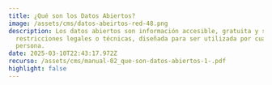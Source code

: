 ```yaml
---
title: ¿Qué son los Datos Abiertos?
image: /assets/cms/datos-abeirtos-red-48.png
description: Los datos abiertos son información accesible, gratuita y sin
  restricciones legales o técnicas, diseñada para ser utilizada por cualquier
  persona.
date: 2025-03-10T22:43:17.972Z
recurso: /assets/cms/manual-02_que-son-datos-abiertos-1-.pdf
highlight: false
---
```

